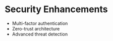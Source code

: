 # Security Enhancements
- Multi-factor authentication
- Zero-trust architecture
- Advanced threat detection
